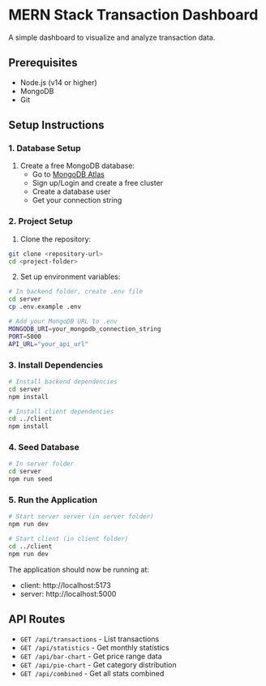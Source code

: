 # MERN Stack Transaction Dashboard

A simple dashboard to visualize and analyze transaction data.

## Prerequisites

- Node.js (v14 or higher)
- MongoDB
- Git

## Setup Instructions

### 1. Database Setup

1. Create a free MongoDB database:
   - Go to [MongoDB Atlas](https://www.mongodb.com/cloud/atlas)
   - Sign up/Login and create a free cluster
   - Create a database user
   - Get your connection string

### 2. Project Setup

1. Clone the repository:
```bash
git clone <repository-url>
cd <project-folder>
```

2. Set up environment variables:
```bash
# In backend folder, create .env file
cd server
cp .env.example .env

# Add your MongoDB URL to .env
MONGODB_URI=your_mongodb_connection_string
PORT=5000
API_URL="your_api_url"
```

### 3. Install Dependencies

```bash
# Install backend dependencies
cd server
npm install

# Install client dependencies
cd ../client
npm install
```

### 4. Seed Database

```bash
# In server folder
cd server
npm run seed
```

### 5. Run the Application

```bash
# Start server server (in server folder)
npm run dev

# Start client (in client folder)
cd ../client
npm run dev
```

The application should now be running at:
- client: http://localhost:5173
- server: http://localhost:5000

## API Routes

- `GET /api/transactions` - List transactions
- `GET /api/statistics` - Get monthly statistics
- `GET /api/bar-chart` - Get price range data
- `GET /api/pie-chart` - Get category distribution
- `GET /api/combined` - Get all stats combined